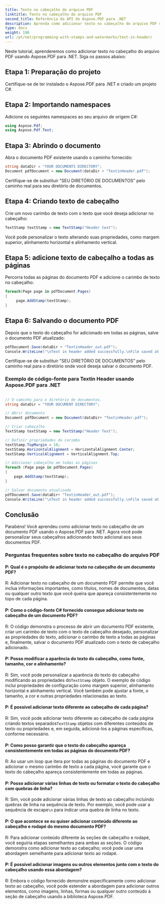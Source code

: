 ```yaml
---
title: Texto no cabeçalho do arquivo PDF
linktitle: Texto no cabeçalho do arquivo PDF
second_title: Referência da API do Aspose.PDF para .NET
description: Aprenda como adicionar texto no cabeçalho do arquivo PDF com o Aspose.PDF para .NET.
type: docs
weight: 190
url: /pt/net/programming-with-stamps-and-watermarks/text-in-header/
---
```

Neste tutorial, aprenderemos como adicionar texto no cabeçalho do arquivo PDF usando Aspose.PDF para .NET. Siga os passos abaixo:

## Etapa 1: Preparação do projeto

Certifique-se de ter instalado o Aspose.PDF para .NET e criado um projeto C#.

## Etapa 2: Importando namespaces

Adicione os seguintes namespaces ao seu arquivo de origem C#:

```csharp
using Aspose.Pdf;
using Aspose.Pdf.Text;
```

## Etapa 3: Abrindo o documento

Abra o documento PDF existente usando o caminho fornecido:

```csharp
string dataDir = "YOUR DOCUMENTS DIRECTORY";
Document pdfDocument = new Document(dataDir + "TextinHeader.pdf");
```

Certifique-se de substituir "SEU DIRETÓRIO DE DOCUMENTOS" pelo caminho real para seu diretório de documentos.

## Etapa 4: Criando texto de cabeçalho

Crie um novo carimbo de texto com o texto que você deseja adicionar no cabeçalho:

```csharp
TextStamp textStamp = new TextStamp("Header text");
```

Você pode personalizar o texto alterando suas propriedades, como margem superior, alinhamento horizontal e alinhamento vertical.

## Etapa 5: adicione texto de cabeçalho a todas as páginas

Percorra todas as páginas do documento PDF e adicione o carimbo de texto no cabeçalho:

```csharp
foreach(Page page in pdfDocument.Pages)
{
     page.AddStamp(textStamp);
}
```

## Etapa 6: Salvando o documento PDF

Depois que o texto do cabeçalho for adicionado em todas as páginas, salve o documento PDF atualizado:

```csharp
pdfDocument.Save(dataDir + "TextinHeader_out.pdf");
Console.WriteLine("\nText in header added successfully.\nFile saved at: " + dataDir);
```

Certifique-se de substituir "SEU DIRETÓRIO DE DOCUMENTOS" pelo caminho real para o diretório onde você deseja salvar o documento PDF.

### Exemplo de código-fonte para Textin Header usando Aspose.PDF para .NET 
```csharp

// O caminho para o diretório de documentos.
string dataDir = "YOUR DOCUMENT DIRECTORY";

// Abrir documento
Document pdfDocument = new Document(dataDir+ "TextinHeader.pdf");

// Criar cabeçalho
TextStamp textStamp = new TextStamp("Header Text");

// Definir propriedades do carimbo
textStamp.TopMargin = 10;
textStamp.HorizontalAlignment = HorizontalAlignment.Center;
textStamp.VerticalAlignment = VerticalAlignment.Top;

// Adicionar cabeçalho em todas as páginas
foreach (Page page in pdfDocument.Pages)
{
	page.AddStamp(textStamp);
}

// Salvar documento atualizado
pdfDocument.Save(dataDir+ "TextinHeader_out.pdf");
Console.WriteLine("\nText in header added successfully.\nFile saved at " + dataDir);

```

## Conclusão

Parabéns! Você aprendeu como adicionar texto no cabeçalho de um documento PDF usando o Aspose.PDF para .NET. Agora você pode personalizar seus cabeçalhos adicionando texto adicional aos seus documentos PDF.

### Perguntas frequentes sobre texto no cabeçalho do arquivo PDF

#### P: Qual é o propósito de adicionar texto no cabeçalho de um documento PDF?

R: Adicionar texto no cabeçalho de um documento PDF permite que você inclua informações importantes, como títulos, nomes de documentos, datas ou qualquer outro texto que você queira que apareça consistentemente no topo de cada página.

#### P: Como o código-fonte C# fornecido consegue adicionar texto no cabeçalho de um documento PDF?

R: O código demonstra o processo de abrir um documento PDF existente, criar um carimbo de texto com o texto de cabeçalho desejado, personalizar as propriedades do texto, adicionar o carimbo de texto a todas as páginas e, finalmente, salvar o documento PDF atualizado com o texto de cabeçalho adicionado.

#### P: Posso modificar a aparência do texto do cabeçalho, como fonte, tamanho, cor e alinhamento?

R: Sim, você pode personalizar a aparência do texto do cabeçalho modificando as propriedades do`TextStamp` objeto. O exemplo de código inclui propriedades de configuração como margem superior, alinhamento horizontal e alinhamento vertical. Você também pode ajustar a fonte, o tamanho, a cor e outras propriedades relacionadas ao texto.

#### P: É possível adicionar texto diferente ao cabeçalho de cada página?

 R: Sim, você pode adicionar texto diferente ao cabeçalho de cada página criando textos separados`TextStamp` objetos com diferentes conteúdos de texto ou propriedades e, em seguida, adicioná-los a páginas específicas, conforme necessário.

#### P: Como posso garantir que o texto do cabeçalho apareça consistentemente em todas as páginas do documento PDF?

R: Ao usar um loop que itera por todas as páginas do documento PDF e adicionar o mesmo carimbo de texto a cada página, você garante que o texto do cabeçalho apareça consistentemente em todas as páginas.

#### P: Posso adicionar várias linhas de texto ou formatar o texto do cabeçalho com quebras de linha?

 R: Sim, você pode adicionar várias linhas de texto ao cabeçalho incluindo quebras de linha na sequência de texto. Por exemplo, você pode usar a sequência de escape`\n` para indicar uma quebra de linha no texto.

#### P: O que acontece se eu quiser adicionar conteúdo diferente ao cabeçalho e rodapé do mesmo documento PDF?

R: Para adicionar conteúdo diferente às seções de cabeçalho e rodapé, você seguiria etapas semelhantes para ambas as seções. O código demonstra como adicionar texto ao cabeçalho; você pode usar uma abordagem semelhante para adicionar texto ao rodapé.

#### P: É possível adicionar imagens ou outros elementos junto com o texto do cabeçalho usando essa abordagem?

R: Embora o código fornecido demonstre especificamente como adicionar texto ao cabeçalho, você pode estender a abordagem para adicionar outros elementos, como imagens, linhas, formas ou qualquer outro conteúdo à seção de cabeçalho usando a biblioteca Aspose.PDF.
